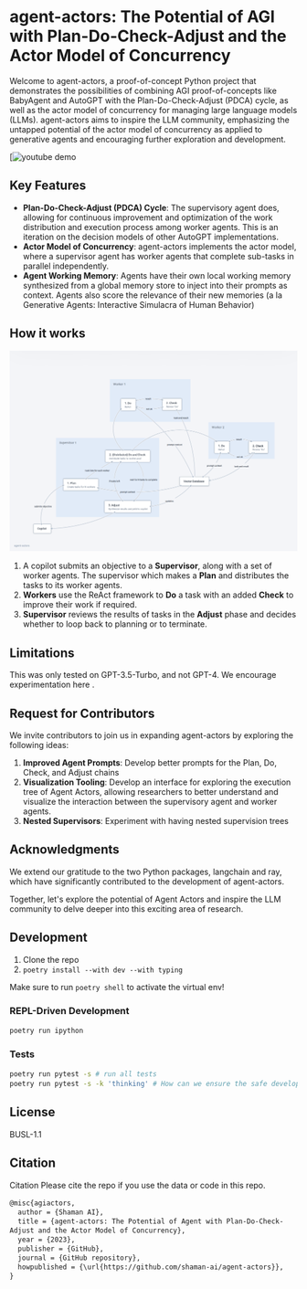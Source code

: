 # agent-actors: The Potential of AGI with Plan-Do-Check-Adjust and the Actor Model of Concurrency

Welcome to agent-actors, a proof-of-concept Python project that demonstrates the possibilities of combining AGI proof-of-concepts like BabyAgent and AutoGPT with the Plan-Do-Check-Adjust (PDCA) cycle, as well as the actor model of concurrency for managing large language models (LLMs). agent-actors aims to inspire the LLM community, emphasizing the untapped potential of the actor model of concurrency as applied to generative agents and encouraging further exploration and development.

[![youtube demo](https://youtu.be/XiHiOfYOAmc)

## Key Features

* **Plan-Do-Check-Adjust (PDCA) Cycle**: The supervisory agent does, allowing for continuous improvement and optimization of the work distribution and execution process among worker agents. This is an iteration on the decision models of other AutoGPT implementations.
* **Actor Model of Concurrency**: agent-actors implements the actor model, where a supervisor agent has worker agents that complete sub-tasks in parallel independently.
* **Agent Working Memory**: Agents have their own local working memory synthesized from a global memory store to inject into their prompts as context. Agents also score the relevance of their new memories (a la Generative Agents: Interactive Simulacra of Human Behavior)

## How it works

![agent-actors flow](./diagram.png)

1. A copilot submits an objective to a **Supervisor**, along with a set of worker agents. The supervisor which makes a **Plan** and distributes the tasks to its worker agents.
2. **Workers** use the ReAct framework to **Do** a task with an added **Check** to improve their work if required.
3. **Supervisor** reviews the results of tasks in the **Adjust** phase and decides whether to loop back to planning or to terminate.

## Limitations

This was only tested on GPT-3.5-Turbo, and not GPT-4. We encourage experimentation here .

## Request for Contributors

We invite contributors to join us in expanding agent-actors by exploring the following ideas:

1. **Improved Agent Prompts**: Develop better prompts for the Plan, Do, Check, and Adjust chains
2. **Visualization Tooling**: Develop an interface for exploring the execution tree of Agent Actors, allowing researchers to better understand and visualize the interaction between the supervisory agent and worker agents.
3. **Nested Supervisors**: Experiment with having nested supervision trees

## Acknowledgments

We extend our gratitude to the two Python packages, langchain and ray, which have significantly contributed to the development of agent-actors.

Together, let's explore the potential of Agent Actors and inspire the LLM community to delve deeper into this exciting area of research.

## Development

1. Clone the repo
2. `poetry install --with dev --with typing`

Make sure to run `poetry shell` to activate the virtual env!

### REPL-Driven Development

```bash
poetry run ipython
```

### Tests

```bash
poetry run pytest -s # run all tests
poetry run pytest -s -k 'thinking' # How can we ensure the safe development of Agent?
```

## License

BUSL-1.1

## Citation

Citation
Please cite the repo if you use the data or code in this repo.

```
@misc{agiactors,
  author = {Shaman AI},
  title = {agent-actors: The Potential of Agent with Plan-Do-Check-Adjust and the Actor Model of Concurrency},
  year = {2023},
  publisher = {GitHub},
  journal = {GitHub repository},
  howpublished = {\url{https://github.com/shaman-ai/agent-actors}},
}
```
